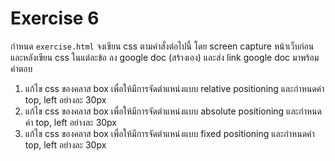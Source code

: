 # Exercise 6

กำหนด `exercise.html` จงเขียน css ตามคำสั่งต่อไปนี้ โดย screen capture หน้าเว็บก่อนและหลังเขียน css ในแต่ละข้อ ลง google doc (สร้างเอง) และส่ง link google doc มาพร้อมคำตอบ

1. แก้ไข css ของคลาส box เพื่อให้มีการจัดตำแหน่งแบบ relative positioning และกำหนดค่า top, left อย่างละ 30px 
2. แก้ไข css ของคลาส box เพื่อให้มีการจัดตำแหน่งแบบ absolute positioning และกำหนดค่า top, left อย่างละ 30px 
3. แก้ไข css ของคลาส box เพื่อให้มีการจัดตำแหน่งแบบ fixed positioning และกำหนดค่า top, left อย่างละ 30px 